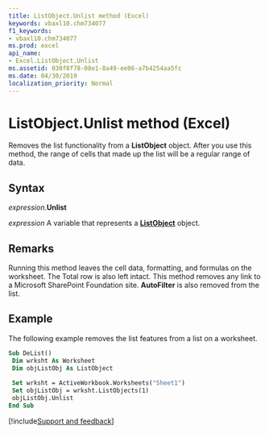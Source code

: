 ```yaml
---
title: ListObject.Unlist method (Excel)
keywords: vbaxl10.chm734077
f1_keywords:
- vbaxl10.chm734077
ms.prod: excel
api_name:
- Excel.ListObject.Unlist
ms.assetid: 030f8f78-08e1-8a49-ee06-a7b4254aa5fc
ms.date: 04/30/2019
localization_priority: Normal
---
```



# ListObject.Unlist method (Excel)

Removes the list functionality from a **ListObject** object. After you use this method, the range of cells that made up the list will be a regular range of data.


## Syntax

_expression_.**Unlist**

_expression_ A variable that represents a **[ListObject](Excel.ListObject.md)** object.


## Remarks

Running this method leaves the cell data, formatting, and formulas on the worksheet. The Total row is also left intact. This method removes any link to a Microsoft SharePoint Foundation site. **AutoFilter** is also removed from the list.


## Example

The following example removes the list features from a list on a worksheet.

```vb
Sub DeList() 
 Dim wrksht As Worksheet 
 Dim objListObj As ListObject 
 
 Set wrksht = ActiveWorkbook.Worksheets("Sheet1") 
 Set objListObj = wrksht.ListObjects(1) 
 objListObj.Unlist 
End Sub
```




[!include[Support and feedback](~/includes/feedback-boilerplate.md)]